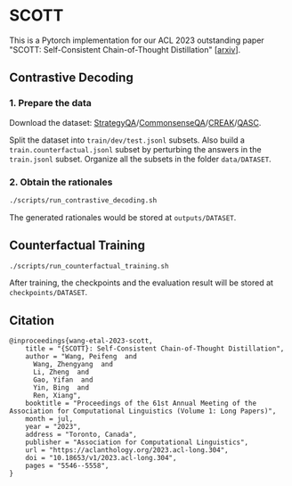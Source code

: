# SCOTT

This is a Pytorch implementation for our ACL 2023 outstanding paper "SCOTT: Self-Consistent Chain-of-Thought Distillation" [[arxiv](https://arxiv.org/abs/2305.01879)].

## Contrastive Decoding

### 1. Prepare the data

Download the dataset: [StrategyQA](https://allenai.org/data/strategyqa)/[CommonsenseQA](https://www.tau-nlp.sites.tau.ac.il/commonsenseqa)/[CREAK](https://github.com/yasumasaonoe/creak)/[QASC](https://allenai.org/data/qasc).

Split the dataset into `train/dev/test.jsonl` subsets. Also build a `train.counterfactual.jsonl` subset by perturbing the answers in the `train.jsonl` subset. Organize all the subsets in the folder `data/DATASET`.

### 2. Obtain the rationales

```bash
./scripts/run_contrastive_decoding.sh
```
The generated rationales would be stored at `outputs/DATASET`.

## Counterfactual Training

```bash
./scripts/run_counterfactual_training.sh
```
After training, the checkpoints and the evaluation result will be stored at `checkpoints/DATASET`.

## Citation

```
@inproceedings{wang-etal-2023-scott,
    title = "{SCOTT}: Self-Consistent Chain-of-Thought Distillation",
    author = "Wang, Peifeng  and
      Wang, Zhengyang  and
      Li, Zheng  and
      Gao, Yifan  and
      Yin, Bing  and
      Ren, Xiang",
    booktitle = "Proceedings of the 61st Annual Meeting of the Association for Computational Linguistics (Volume 1: Long Papers)",
    month = jul,
    year = "2023",
    address = "Toronto, Canada",
    publisher = "Association for Computational Linguistics",
    url = "https://aclanthology.org/2023.acl-long.304",
    doi = "10.18653/v1/2023.acl-long.304",
    pages = "5546--5558",
}
```
